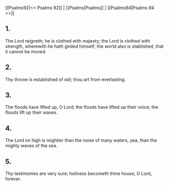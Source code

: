 [[Psalms92|<< Psalms 92]] | [[Psalms|Psalms]] | [[Psalms94|Psalms 94 >>]]
## 1.
The Lord reigneth; he is clothed with majesty; the Lord is clothed with strength, wherewith he hath girded himself; the world also is stablished, that it cannot be moved.
## 2.
Thy throne is established of old; thou art from everlasting.
## 3.
The floods have lifted up, O Lord; the floods have lifted up their voice; the floods lift up their waves.
## 4.
The Lord on high is mightier than the noise of many waters, yea, than the mighty waves of the sea.
## 5.
Thy testimonies are very sure; holiness becometh thine house, O Lord, forever.

